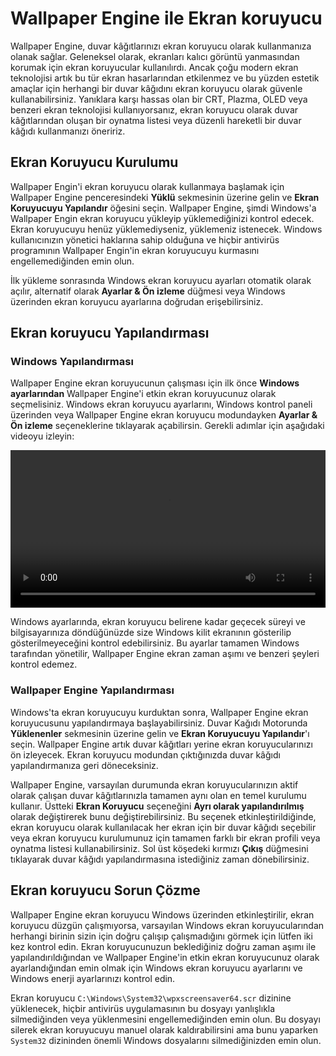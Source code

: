 # Wallpaper Engine ile Ekran koruyucu

Wallpaper Engine, duvar kâğıtlarınızı ekran koruyucu olarak kullanmanıza olanak sağlar. Geleneksel olarak, ekranları kalıcı görüntü yanmasından korumak için ekran koruyucular kullanılırdı. Ancak çoğu modern ekran teknolojisi artık bu tür ekran hasarlarından etkilenmez ve bu yüzden estetik amaçlar için herhangi bir duvar kâğıdını ekran koruyucu olarak güvenle kullanabilirsiniz. Yanıklara karşı hassas olan bir CRT, Plazma, OLED veya benzeri ekran teknolojisi kullanıyorsanız, ekran koruyucu olarak duvar kâğıtlarından oluşan bir oynatma listesi veya düzenli hareketli bir duvar kâğıdı kullanmanızı öneririz.

## Ekran Koruyucu Kurulumu

Wallpaper Engin'i ekran koruyucu olarak kullanmaya başlamak için Wallpaper Engine penceresindeki **Yüklü** sekmesinin üzerine gelin ve **Ekran Koruyucuyu Yapılandır** öğesini seçin. Wallpaper Engine, şimdi Windows'a Wallpaper Engin ekran koruyucu yükleyip yüklemediğinizi kontrol edecek. Ekran koruyucuyu henüz yüklemediyseniz, yüklemeniz istenecek. Windows kullanıcınızın yönetici haklarına sahip olduğuna ve hiçbir antivirüs programının Wallpaper Engin'in ekran koruyucuyu kurmasını engellemediğinden emin olun.

İlk yükleme sonrasında Windows ekran koruyucu ayarları otomatik olarak açılır, alternatif olarak **Ayarlar & Ön izleme** düğmesi veya Windows üzerinden ekran koruyucu ayarlarına doğrudan erişebilirsiniz.

## Ekran koruyucu Yapılandırması

### Windows Yapılandırması

Wallpaper Engine ekran koruyucunun çalışması için ilk önce **Windows ayarlarından** Wallpaper Engine'i etkin ekran koruyucunuz olarak seçmelisiniz. Windows ekran koruyucu ayarlarını, Windows kontrol paneli üzerinden veya Wallpaper Engine ekran koruyucu modundayken **Ayarlar & Ön izleme** seçeneklerine tıklayarak açabilirsin. Gerekli adımlar için aşağıdaki videoyu izleyin:

<video width="100%" controls autoplay loop>
  <source src="/videos/screensaver_setup.mp4" type="video/mp4">
  Tarayıcınız video etiketini desteklemiyor.
</video>

Windows ayarlarında, ekran koruyucu belirene kadar geçecek süreyi ve bilgisayarınıza döndüğünüzde size Windows kilit ekranının gösterilip gösterilmeyeceğini kontrol edebilirsiniz. Bu ayarlar tamamen Windows tarafından yönetilir, Wallpaper Engine ekran zaman aşımı ve benzeri şeyleri kontrol edemez.

### Wallpaper Engine Yapılandırması

Windows'ta ekran koruyucuyu kurduktan sonra, Wallpaper Engine ekran koruyucusunu yapılandırmaya başlayabilirsiniz. Duvar Kağıdı Motorunda **Yüklenenler** sekmesinin üzerine gelin ve **Ekran Koruyucuyu Yapılandır**'ı seçin. Wallpaper Engine artık duvar kâğıtları yerine ekran koruyucularınızı ön izleyecek. Ekran koruyucu modundan çıktığınızda duvar kâğıdı yapılandırmanıza geri döneceksiniz.

Wallpaper Engine, varsayılan durumunda ekran koruyucularınızın aktif olarak çalışan duvar kâğıtlarınızla tamamen aynı olan en temel kurulumu kullanır. Üstteki **Ekran Koruyucu** seçeneğini **Ayrı olarak yapılandırılmış** olarak değiştirerek bunu değiştirebilirsiniz. Bu seçenek etkinleştirildiğinde, ekran koruyucu olarak kullanılacak her ekran için bir duvar kâğıdı seçebilir veya ekran koruyucu kurulumunuz için tamamen farklı bir ekran profili veya oynatma listesi kullanabilirsiniz. Sol üst köşedeki kırmızı **Çıkış** düğmesini tıklayarak duvar kâğıdı yapılandırmasına istediğiniz zaman dönebilirsiniz.

## Ekran koruyucu Sorun Çözme

Wallpaper Engine ekran koruyucu Windows üzerinden etkinleştirilir, ekran koruyucu düzgün çalışmıyorsa, varsayılan Windows ekran koruyucularından herhangi birinin sizin için doğru çalışıp çalışmadığını görmek için lütfen iki kez kontrol edin. Ekran koruyucunuzun beklediğiniz doğru zaman aşımı ile yapılandırıldığından ve Wallpaper Engine'in etkin ekran koruyucunuz olarak ayarlandığından emin olmak için Windows ekran koruyucu ayarlarını ve Windows enerji ayarlarınızı kontrol edin.

Ekran koruyucu `C:\Windows\System32\wpxscreensaver64.scr` dizinine yüklenecek, hiçbir antivirüs uygulamasının bu dosyayı yanlışlıkla silmediğinden veya yüklenmesini engellemediğinden emin olun. Bu dosyayı silerek ekran koruyucuyu manuel olarak kaldırabilirsini ama bunu yaparken `System32` dizininden önemli Windows dosyalarını silmediğinizden emin olun.